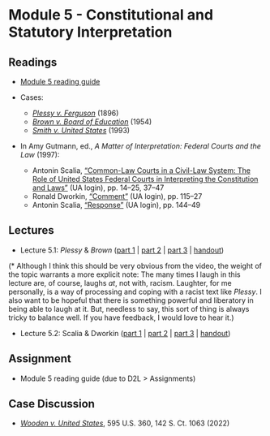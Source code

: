 # Module 5 - Constitutional and Statutory Interpretation

## Readings

- [Module 5 reading guide](https://github.com/dingherself/phil-324/raw/main/reading-guides/05-reading-guide.docx)
- Cases:
  - [*Plessy v. Ferguson*](https://arizona.box.com/s/tz5tnqyy87xxctecgoe38pmi49orkn0v) (1896)
  - [*Brown v. Board of Education*](https://arizona.box.com/s/yuszyz7uii9eaohvzj2fo8hyryha9hac) (1954)
  - [*Smith v. United States*](https://www.loc.gov/item/usrep508223/) (1993)

- In Amy Gutmann, ed., *A Matter of Interpretation: Federal Courts and the Law* (1997):
  - Antonin Scalia, [“Common-Law Courts in a Civil-Law System: The Role of United States Federal Courts in Interpreting the Constitution and Laws”](http://ezproxy.library.arizona.edu/login?url=https://www.jstor.org/stable/j.ctvbj7jxv.5) (UA login), pp. 14–25, 37–47
  - Ronald Dworkin, [“Comment”](http://ezproxy.library.arizona.edu/login?url=https://www.jstor.org/stable/j.ctvbj7jxv.9) (UA login), pp. 115–27
  - Antonin Scalia, [“Response”](http://ezproxy.library.arizona.edu/login?url=https://www.jstor.org/stable/j.ctvbj7jxv.10) (UA login), pp. 144–49

## Lectures

- Lecture 5.1: *Plessy* & *Brown* ([part 1](https://youtu.be/UsVgq3mRbho) \| [part 2](https://youtu.be/-cJ80PUOsMY) \| [part 3](https://youtu.be/cL0ivF9fq_o) \| [handout](https://github.com/dingherself/phil-324/blob/main/handouts/05-plessy-brown.md))

(\* Although I think this should be very obvious from the video, the weight of the topic warrants a more explicit note: The many times I laugh in this lecture are, of course, laughs *at*, not with, racism. Laughter, for me personally, is a way of processing and coping with a racist text like *Plessy*. I also want to be hopeful that there is something powerful and liberatory in being able to laugh at it. But, needless to say, this sort of thing is always tricky to balance well. If you have feedback, I would love to hear it.)

- Lecture 5.2: Scalia & Dworkin ([part 1](https://youtu.be/GK1DN3h5tCk) \| [part 2](https://youtu.be/LsVEzgCGlok) \| [part 3](https://youtu.be/W1Mr8zLyQw4) \| [handout](https://github.com/dingherself/phil-324/blob/main/handouts/05-scalia-dworkin.md))

## Assignment

- Module 5 reading guide (due to D2L > Assignments)

## Case Discussion

- [*Wooden v. United States*](https://github.com/dingherself/phil-324/blob/main/case-discussions.md#one-burglary-or-ten-module-5), 595 U.S. 360, 142 S. Ct. 1063 (2022)